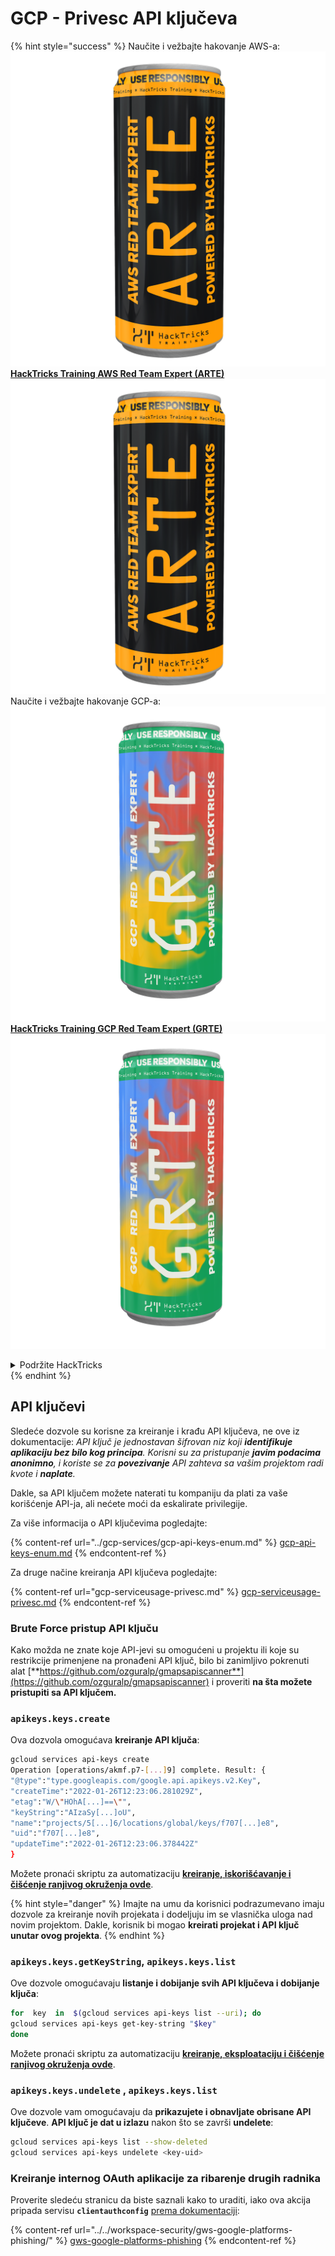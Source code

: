 # GCP - Privesc API ključeva

{% hint style="success" %}
Naučite i vežbajte hakovanje AWS-a: <img src="/.gitbook/assets/image.png" alt="" data-size="line">[**HackTricks Training AWS Red Team Expert (ARTE)**](https://training.hacktricks.xyz/courses/arte)<img src="/.gitbook/assets/image.png" alt="" data-size="line">\
Naučite i vežbajte hakovanje GCP-a: <img src="/.gitbook/assets/image (2).png" alt="" data-size="line">[**HackTricks Training GCP Red Team Expert (GRTE)**<img src="/.gitbook/assets/image (2).png" alt="" data-size="line">](https://training.hacktricks.xyz/courses/grte)

<details>

<summary>Podržite HackTricks</summary>

* Proverite [**planove pretplate**](https://github.com/sponsors/carlospolop)!
* **Pridružite se** 💬 [**Discord grupi**](https://discord.gg/hRep4RUj7f) ili [**telegram grupi**](https://t.me/peass) ili nas **pratite** na **Twitteru** 🐦 [**@hacktricks\_live**](https://twitter.com/hacktricks\_live)**.**
* **Podelite hakovanje trikova slanjem PR-ova na** [**HackTricks**](https://github.com/carlospolop/hacktricks) i [**HackTricks Cloud**](https://github.com/carlospolop/hacktricks-cloud) github repozitorijume.

</details>
{% endhint %}

## API ključevi

Sledeće dozvole su korisne za kreiranje i krađu API ključeva, ne ove iz dokumentacije: _API ključ je jednostavan šifrovan niz koji **identifikuje aplikaciju bez bilo kog principa**. Korisni su za pristupanje **javim podacima anonimno**, i koriste se za **povezivanje** API zahteva sa vašim projektom radi kvote i **naplate**._

Dakle, sa API ključem možete naterati tu kompaniju da plati za vaše korišćenje API-ja, ali nećete moći da eskalirate privilegije.

Za više informacija o API ključevima pogledajte:

{% content-ref url="../gcp-services/gcp-api-keys-enum.md" %}
[gcp-api-keys-enum.md](../gcp-services/gcp-api-keys-enum.md)
{% endcontent-ref %}

Za druge načine kreiranja API ključeva pogledajte:

{% content-ref url="gcp-serviceusage-privesc.md" %}
[gcp-serviceusage-privesc.md](gcp-serviceusage-privesc.md)
{% endcontent-ref %}

### Brute Force pristup API ključu <a href="#apikeys.keys.create" id="apikeys.keys.create"></a>

Kako možda ne znate koje API-jevi su omogućeni u projektu ili koje su restrikcije primenjene na pronađeni API ključ, bilo bi zanimljivo pokrenuti alat [**https://github.com/ozguralp/gmapsapiscanner**](https://github.com/ozguralp/gmapsapiscanner) i proveriti **na šta možete pristupiti sa API ključem.**

### `apikeys.keys.create` <a href="#apikeys.keys.create" id="apikeys.keys.create"></a>

Ova dozvola omogućava **kreiranje API ključa**:
```bash
gcloud services api-keys create
Operation [operations/akmf.p7-[...]9] complete. Result: {
"@type":"type.googleapis.com/google.api.apikeys.v2.Key",
"createTime":"2022-01-26T12:23:06.281029Z",
"etag":"W/\"HOhA[...]==\"",
"keyString":"AIzaSy[...]oU",
"name":"projects/5[...]6/locations/global/keys/f707[...]e8",
"uid":"f707[...]e8",
"updateTime":"2022-01-26T12:23:06.378442Z"
}
```
Možete pronaći skriptu za automatizaciju [**kreiranje, iskorišćavanje i čišćenje ranjivog okruženja ovde**](https://github.com/carlospolop/gcp\_privesc\_scripts/blob/main/tests/b-apikeys.keys.create.sh).

{% hint style="danger" %}
Imajte na umu da korisnici podrazumevano imaju dozvole za kreiranje novih projekata i dodeljuju im se vlasnička uloga nad novim projektom. Dakle, korisnik bi mogao **kreirati projekat i API ključ unutar ovog projekta**.
{% endhint %}

### `apikeys.keys.getKeyString`, `apikeys.keys.list` <a href="#apikeys.keys.getkeystringapikeys.keys.list" id="apikeys.keys.getkeystringapikeys.keys.list"></a>

Ove dozvole omogućavaju **listanje i dobijanje svih API ključeva i dobijanje ključa**:
```bash
for  key  in  $(gcloud services api-keys list --uri); do
gcloud services api-keys get-key-string "$key"
done
```
Možete pronaći skriptu za automatizaciju [**kreiranje, eksploataciju i čišćenje ranjivog okruženja ovde**](https://github.com/carlospolop/gcp\_privesc\_scripts/blob/main/tests/c-apikeys.keys.getKeyString.sh).

### `apikeys.keys.undelete` , `apikeys.keys.list` <a href="#serviceusage.apikeys.regenerateapikeys.keys.list" id="serviceusage.apikeys.regenerateapikeys.keys.list"></a>

Ove dozvole vam omogućavaju da **prikazujete i obnavljate obrisane API ključeve**. **API ključ je dat u izlazu** nakon što se završi **undelete**:
```bash
gcloud services api-keys list --show-deleted
gcloud services api-keys undelete <key-uid>
```
### Kreiranje internog OAuth aplikacije za ribarenje drugih radnika

Proverite sledeću stranicu da biste saznali kako to uraditi, iako ova akcija pripada servisu **`clientauthconfig`** [prema dokumentaciji](https://cloud.google.com/iap/docs/programmatic-oauth-clients#before-you-begin):

{% content-ref url="../../workspace-security/gws-google-platforms-phishing/" %}
[gws-google-platforms-phishing](../../workspace-security/gws-google-platforms-phishing/)
{% endcontent-ref %}

